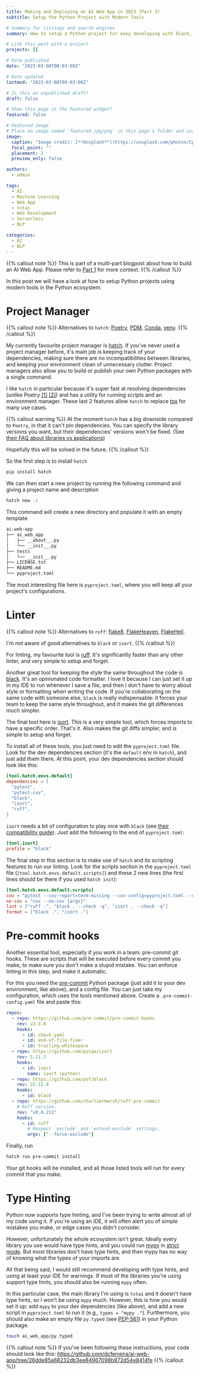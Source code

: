 ```yaml
---
title: Making and Deploying an AI Web App in 2023 (Part 3)
subtitle: Setup the Python Project with Modern Tools

# Summary for listings and search engines
summary: How to setup a Python project for easy developing with black, ruff, pre-commit hooks, and type hints.

# Link this post with a project
projects: []

# Date published
date: "2023-03-08T00:03:00Z"

# Date updated
lastmod: "2023-03-08T00:03:00Z"

# Is this an unpublished draft?
draft: false

# Show this page in the Featured widget?
featured: false

# Featured image
# Place an image named `featured.jpg/png` in this page's folder and customize its options here.
image:
  caption: "Image credit: [**Unsplash**](https://unsplash.com/photos/CpkOjOcXdUY)"
  focal_point: ""
  placement: 2
  preview_only: false

authors:
  - admin

tags:
  - AI
  - Machine Learning
  - Web App
  - txtai
  - Web Development
  - Serverless
  - NLP

categories:
  - AI
  - NLP
---
```


{{% callout note %}}
This is part of a multi-part blogpost about how to build an AI Web App.
Please refer to [Part 1](/post/2023-03-01-ai-web-app) for more context.
{{% /callout %}}

In this post we will have a look at how to setup Python projects using modern tools in the Python ecosystem.

# Project Manager

{{% callout note %}}
Alternatives to `hatch`: [Poetry](https://python-poetry.org/), [PDM](https://pdm.fming.dev/latest/),
[Conda](https://docs.conda.io/en/latest/), [venv](https://docs.python.org/3/library/venv.html).
{{% /callout %}}

My currently favourite project manager is [hatch](https://hatch.pypa.io/).
If you've never used a project manager before, it's main job is keeping track of your dependencies,
making sure there are no incompatibilities between libraries, and keeping your environment clean of unnecessary clutter.
Project managers also allow you to build or publish your own Python packages with a single command.

I like `hatch` in particular because it's super fast at resolving dependencies
(unlike Poetry [[1]](https://github.com/python-poetry/poetry/issues/2094) [[2]](https://github.com/python-poetry/poetry/issues/4924))
and has a utility for running scripts and an environment manager.
These last 2 features allow `hatch` to replace [tox](https://tox.wiki/en/latest/) for many use cases.

{{% callout warning %}}
At the moment `hatch` has a big downside compared to `Poetry`, in that it can't pin dependencies.
You can specify the library versions you want, but their dependencies' versions won't be fixed.
(See [their FAQ about libraries vs applications](https://hatch.pypa.io/latest/meta/faq/#libraries-vs-applications))

Hopefully this will be solved in the future.
{{% /callout %}}

So the first step is to install `hatch`

```bash
pip install hatch
```

We can then start a new project by running the following command and giving a project name and description

```bash
hatch new -i
```

This command will create a new directory and populate it with an empty template

```bash
ai-web-app
├── ai_web_app
│   ├── __about__.py
│   └── __init__.py
├── tests
│   └── __init__.py
├── LICENSE.txt
├── README.md
└── pyproject.toml
```

The most interesting file here is `pyproject.toml`, where you will keep all your project's configurations.

# Linter

{{% callout note %}}
Alternatives to `ruff`: [flake8](https://flake8.pycqa.org/en/latest/), [FlakeHeaven](https://flakeheaven.readthedocs.io/en/latest/),
[FlakeHell](https://flakehell.readthedocs.io/).

I'm not aware of good alternatives to `black` or `isort`.
{{% /callout %}}

For linting, my favourite tool is [ruff](https://github.com/charliermarsh/ruff).
It's significantly faster than any other linter, and very simple to setup and forget.

Another great tool for keeping the style the same throughout the code is [black](https://black.readthedocs.io/en/stable/).
It's an opinionated code formatter.
I love it because I can just set it up in my IDE to run whenever I save a file, and then I don't have to worry about
style or formatting when writing the code.
If you're collaborating on the same code with someone else, `black` is really indispensable: it forces your team to keep
the same style throughout, and it makes the git differences much simpler.

The final tool here is [isort](https://pycqa.github.io/isort/).
This is a very simple tool, which forces imports to have a specific order.
That's it.
Also makes the git diffs simpler, and is simple to setup and forget.

To install all of these tools, you just need to edit the `pyproject.toml` file.
Look for the dev dependencies section (it's the `default` env in `hatch`), and just add them there.
At this point, your dev dependencies section should look like this:

```toml
[tool.hatch.envs.default]
dependencies = [
  "pytest",
  "pytest-cov",
  "black",
  "isort",
  "ruff",
]
```

`isort` needs a bit of configuration to play nice with `black` (see [their compatibility guide](https://pycqa.github.io/isort/docs/configuration/black_compatibility.html)).
Just add the following to the end of `pyproject.toml`:

```toml
[tool.isort]
profile = "black"
```

The final step in this section is to make use of `hatch` and its scripting features to run our linting.
Look for the scripts section in the `pyproject.toml` file (`[tool.hatch.envs.default.scripts]`) and these 2 new lines
(the first lines should be there if you used `hatch init`):

```toml
[tool.hatch.envs.default.scripts]
cov = "pytest --cov-report=term-missing --cov-config=pyproject.toml --cov=ai_web_app --cov=tests {args}"
no-cov = "cov --no-cov {args}"
lint = ["ruff .", "black . --check -q", "isort . --check -q"]
format = ["black .", "isort ."]
```

# Pre-commit hooks

Another essential tool, especially if you work in a team: pre-commit git hooks.
These are scripts that will be executed before every commit you make, to make sure you don't make a stupid mistake.
You can enforce linting in this step, and make it automatic.

For this you need the [pre-commit](https://pre-commit.com/) Python package (just add it to your dev environment, like above),
and a config file.
You can just take my configuration, which uses the tools mentioned above.
Create a `.pre-commit-config.yaml` file and paste this:

```yaml
repos:
  - repo: https://github.com/pre-commit/pre-commit-hooks
    rev: v2.3.0
    hooks:
      - id: check-yaml
      - id: end-of-file-fixer
      - id: trailing-whitespace
  - repo: https://github.com/pycqa/isort
    rev: 5.11.2
    hooks:
      - id: isort
        name: isort (python)
  - repo: https://github.com/psf/black
    rev: 22.12.0
    hooks:
      - id: black
  - repo: https://github.com/charliermarsh/ruff-pre-commit
    # Ruff version.
    rev: "v0.0.211"
    hooks:
      - id: ruff
        # Respect `exclude` and `extend-exclude` settings.
        args: ["--force-exclude"]
```

Finally, run

```bash
hatch run pre-commit install
```

Your git hooks will be installed, and all those listed tools will run for every commit that you make.

# Type Hinting

Python now supports type hinting, and I've been trying to write almost all of my code using it.
If you're using an IDE, it will often alert you of simple mistakes you make, or edge cases you didn't consider.

However, unfortunately the whole ecosystem isn't great.
Ideally every library you use would have type hints, and you could run [mypy](https://mypy-lang.org/) in
[strict mode](https://mypy.readthedocs.io/en/stable/getting_started.html?highlight=strict#strict-mode-and-configuration).
But most libraries don't have type hints, and then mypy has no way of knowing what the types of your imports are.

All that being said, I would still recommend developing with type hints, and using at least your IDE for warnings.
If most of the libraries you're using support type hints, you should also be running `mypy` often.

In this particular case, the main library I'm using is `txtai` and it doesn't have type hints, so I won't be using
`mypy` much.
However, this is how you would set it up: add `mypy` to your dev dependencies (like above), and add a new script in
`pyproject.toml` to run it (e.g., `types = "mypy ."`).
Furthermore, you should also make an empty file `py.typed` (see [PEP-561](https://peps.python.org/pep-0561/#packaging-type-information))
in your Python package.

```bash
touch ai_web_app/py.typed
```

{{% callout note %}}
If you've been following these instructions, your code should look like this:
https://github.com/dcferreira/ai-web-app/tree/26dde85a68232db3ee84967098b872d54e8414fe
{{% /callout %}}
